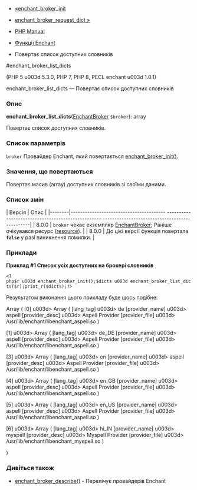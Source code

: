 - [«enchant_broker_init](function.enchant-broker-init.md)
- [enchant_broker_request_dict
»](function.enchant-broker-request-dict.md)

- [PHP Manual](index.md)
- [Функції Enchant](ref.enchant.md)
- Повертає список доступних словників

#enchant_broker_list_dicts

(PHP 5 u003d 5.3.0, PHP 7, PHP 8, PECL enchant u003d 1.0.1)

enchant_broker_list_dicts — Повертає список доступних словників

### Опис

**enchant_broker_list_dicts**([EnchantBroker](class.enchantbroker.md)
`$broker`): array

Повертає список доступних словників.

### Список параметрів

`broker`
Провайдер Enchant, який повертається
[enchant_broker_init()](function.enchant-broker-init.md).

### Значення, що повертаються

Повертає масив (array) доступних словників зі своїми даними.

### Список змін

| Версія | Опис |
|--------|---------------------------------------- -------------------------------------------------- -----------------------------------------------|
| 8.0.0 | `broker` чекає екземпляр [EnchantBroker](class.enchantbroker.md); Раніше очікувався ресурс ([resource](language.types.resource.md)). |
| 8.0.0 | До цієї версії функція повертала **`false`** у разі виникнення помилки. |

### Приклади

**Приклад #1 Список усіх доступних на брокері словників**

` <?php$r u003d enchant_broker_init();$dicts u003d enchant_broker_list_dicts($r);print_r($dicts);?> `

Результатом виконання цього прикладу буде щось подібне:

Array
(
[0] u003d> Array
(
[lang_tag] u003d> de
[provider_name] u003d> aspell
[provider_desc] u003d> Aspell Provider
[provider_file] u003d> /usr/lib/enchant/libenchant_aspell.so
)

[1] u003d> Array
(
[lang_tag] u003d> de_DE
[provider_name] u003d> aspell
[provider_desc] u003d> Aspell Provider
[provider_file] u003d> /usr/lib/enchant/libenchant_aspell.so
)

[3] u003d> Array
(
[lang_tag] u003d> en
[provider_name] u003d> aspell
[provider_desc] u003d> Aspell Provider
[provider_file] u003d> /usr/lib/enchant/libenchant_aspell.so
)

[4] u003d> Array
(
[lang_tag] u003d> en_GB
[provider_name] u003d> aspell
[provider_desc] u003d> Aspell Provider
[provider_file] u003d> /usr/lib/enchant/libenchant_aspell.so
)

[5] u003d> Array
(
[lang_tag] u003d> en_US
[provider_name] u003d> aspell
[provider_desc] u003d> Aspell Provider
[provider_file] u003d> /usr/lib/enchant/libenchant_aspell.so
)

[6] u003d> Array
(
[lang_tag] u003d> hi_IN
[provider_name] u003d> myspell
[provider_desc] u003d> Myspell Provider
[provider_file] u003d> /usr/lib/enchant/libenchant_myspell.so
)

)

### Дивіться також

- [enchant_broker_describe()](function.enchant-broker-describe.md) -
Перелічує провайдерів Enchant
